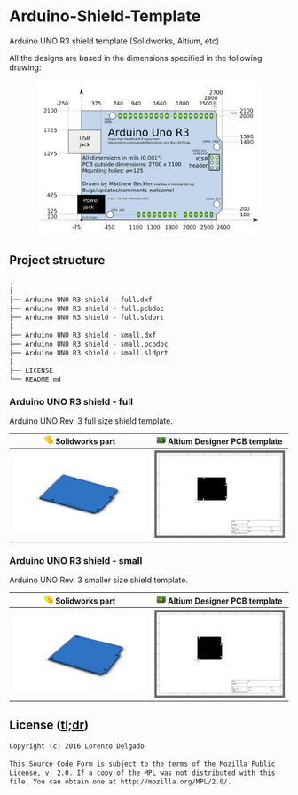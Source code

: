 # Arduino-Shield-Template
Arduino UNO R3 shield template (Solidworks, Altium, etc)

All the designs are based in the dimensions specified in the following drawing:

<p align="center">
  <a href="https://blog.arduino.cc/2011/01/05/nice-drawings-of-the-arduino-uno-and-mega-2560/">
    <img src="https://raw.githubusercontent.com/LNSD/Arduino-Shield-Template/master/art/arduino_uno_R3_drawing.png" width="400">
  </a>
</p>

## Project structure

```
.
│
├── Arduino UNO R3 shield - full.dxf
├── Arduino UNO R3 shield - full.pcbdoc
├── Arduino UNO R3 shield - full.sldprt
│
├── Arduino UNO R3 shield - small.dxf
├── Arduino UNO R3 shield - small.pcbdoc
├── Arduino UNO R3 shield - small.sldprt
│
├── LICENSE
└── README.md
```
### Arduino UNO R3 shield - full

Arduino UNO Rev. 3 full size shield template.

<p align="center">
  <table style="border: none;">
    <tr>
      <th><img src="https://raw.githubusercontent.com/LNSD/Arduino-Shield-Template/master/art/sldprt-icon.png"> Solidworks part</th>
      <th><img src="https://raw.githubusercontent.com/LNSD/Arduino-Shield-Template/master/art/pcbdoc-icon.png"> Altium Designer PCB template</th>
    </tr>
    <tr>
      <th><img src="https://raw.githubusercontent.com/LNSD/Arduino-Shield-Template/master/art/Arduino%20UNO%20R3%20shield%20-%20full.png" width="350"></th>
      <th><img src="https://raw.githubusercontent.com/LNSD/Arduino-Shield-Template/master/art/Arduino%20UNO%20R3%20shield%20-%20full%20-%20PCB%20template.png" width="350"></th>
    </tr>
  </table>
</p>


### Arduino UNO R3 shield - small

Arduino UNO Rev. 3 smaller size shield template.

<p align="center">
  <table>
    <tr>
      <th><img src="https://raw.githubusercontent.com/LNSD/Arduino-Shield-Template/master/art/sldprt-icon.png"> Solidworks part</th>
      <th><img src="https://raw.githubusercontent.com/LNSD/Arduino-Shield-Template/master/art/pcbdoc-icon.png"> Altium Designer PCB template</th>
    </tr>
    <tr>
      <th><img src="https://raw.githubusercontent.com/LNSD/Arduino-Shield-Template/master/art/Arduino%20UNO%20R3%20shield%20-%20small.png" width="350"></th>
      <th><img src="https://raw.githubusercontent.com/LNSD/Arduino-Shield-Template/master/art/Arduino%20UNO%20R3%20shield%20-%20small%20-%20PCB%20template.png" width="350"></th>
    </tr>
  </table>
</p>

## License ([tl;dr](https://tldrlegal.com/license/mozilla-public-license-2.0-(mpl-2)))

```
Copyright (c) 2016 Lorenzo Delgado

This Source Code Form is subject to the terms of the Mozilla Public
License, v. 2.0. If a copy of the MPL was not distributed with this
file, You can obtain one at http://mozilla.org/MPL/2.0/.
```

